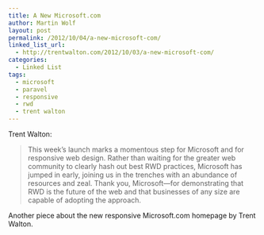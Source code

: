 ```yaml
---
title: A New Microsoft.com
author: Martin Wolf
layout: post
permalink: /2012/10/04/a-new-microsoft-com/
linked_list_url:
  - http://trentwalton.com/2012/10/03/a-new-microsoft-com/
categories:
  - Linked List
tags:
  - microsoft
  - paravel
  - responsive
  - rwd
  - trent walton
---
```

<p class="linked-list-quote-author">
  Trent Walton:
</p>

> This week’s launch marks a momentous step for Microsoft and for responsive web design. Rather than waiting for the greater web community to clearly hash out best RWD practices, Microsoft has jumped in early, joining us in the trenches with an abundance of resources and zeal. Thank you, Microsoft—for demonstrating that RWD is the future of the web and that businesses of any size are capable of adopting the approach.

Another piece about the new responsive Microsoft.com homepage by Trent Walton.
